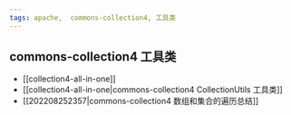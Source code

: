 ```yaml
---
tags: apache,  commons-collection4, 工具类 
---
```


## commons-collection4 工具类




- [[collection4-all-in-one]]
- [[collection4-all-in-one|commons-collection4 CollectionUtils 工具类]]
- [[202208252357|commons-collection4 数组和集合的遍历总结]]



